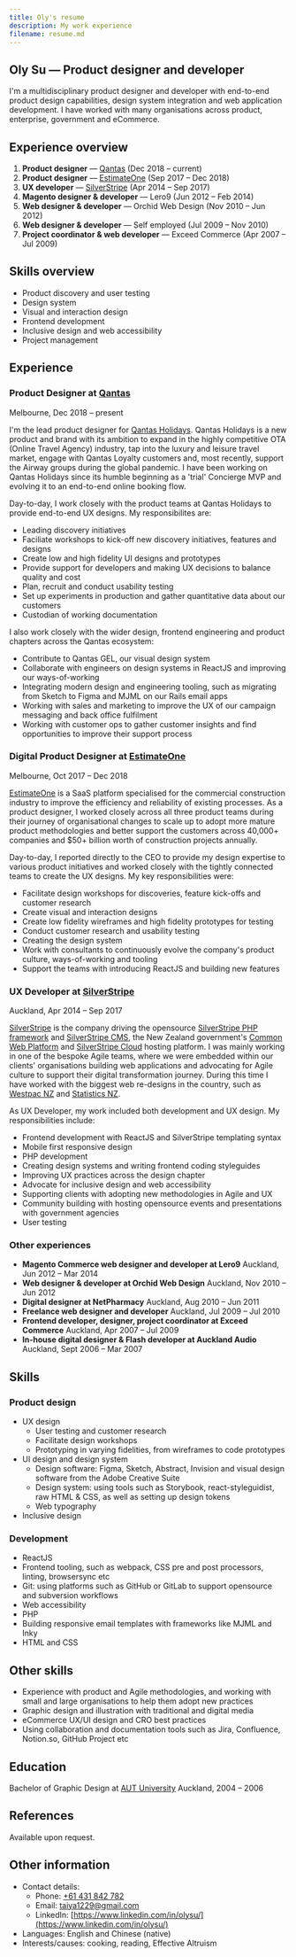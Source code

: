 ```yaml
---
title: Oly's resume
description: My work experience
filename: resume.md
---
```


## Oly Su — Product designer and developer

I'm a multidisciplinary product designer and developer with end-to-end product design capabilities, design system integration and web application development. I have worked with many organisations across product, enterprise, government and eCommerce.

## Experience overview

1. **Product designer** — [Qantas](https://www.qantas.com) (Dec 2018 – current)
1. **Product designer** — [EstimateOne](https://www.estimateone.com) (Sep 2017 – Dec 2018)
1. **UX developer** — [SilverStripe](https://www.silverstripe.com) (Apr 2014 – Sep 2017)
1. **Magento designer & developer** — Lero9 (Jun 2012 – Feb 2014)
1. **Web designer & developer** — Orchid Web Design (Nov 2010 – Jun 2012)
1. **Web designer & developer** — Self employed (Jul 2009 – Nov 2010)
1. **Project coordinator & web developer** — Exceed Commerce (Apr 2007 – Jul 2009)

## Skills overview

- Product discovery and user testing
- Design system
- Visual and interaction design
- Frontend development
- Inclusive design and web accessibility
- Project management

## Experience

### Product Designer at [Qantas](https://www.qantas.com)

Melbourne, Dec 2018 – present

I'm the lead product designer for [Qantas Holidays](https://www.qantas.com/holidays). Qantas Holidays is a new product and brand with its ambition to expand in the highly competitive OTA (Online Travel Agency) industry, tap into the luxury and leisure travel market, engage with Qantas Loyalty customers and, most recently, support the Airway groups during the global pandemic. I have been working on Qantas Holidays since its humble beginning as a 'trial' Concierge MVP and evolving it to an end-to-end online booking flow.

Day-to-day, I work closely with the product teams at Qantas Holidays to provide end-to-end UX designs. My responsibilites are:
- Leading discovery initiatives
- Faciliate workshops to kick-off new discovery initiatives, features and designs
- Create low and high fidelity UI designs and prototypes
- Provide support for developers and making UX decisions to balance quality and cost
- Plan, recruit and conduct usability testing
- Set up experiments in production and gather quantitative data about our customers
- Custodian of working documentation

I also work closely with the wider design, frontend engineering and product chapters across the Qantas ecosystem:
- Contribute to Qantas GEL, our visual design system
- Collaborate with engineers on design systems in ReactJS and improving our ways-of-working
- Integrating modern design and engineering tooling, such as migrating from Sketch to Figma and MJML on our Rails email apps
- Working with sales and marketing to improve the UX of our campaign messaging and back office fulfilment
- Working with customer ops to gather customer insights and find opportunities to improve their support process

### Digital Product Designer at [EstimateOne](https://www.estimateone.com)

Melbourne, Oct 2017 – Dec 2018

[EstimateOne](https://www.estimateone.com) is a SaaS platform specialised for the commercial construction industry to improve the efficiency and reliability of existing processes. As a product designer, I worked closely across all three product teams during their journey of organisational changes to scale up to adopt more mature product methodologies and better support the customers across 40,000+ companies and $50+ billion worth of construction projects annually.

Day-to-day, I reported directly to the CEO to provide my design expertise to various product initiatives and worked closely with the tightly connected teams to create the UX designs. My key responsibilities were:

- Facilitate design workshops for discoveries, feature kick-offs and customer research
- Create visual and interaction designs
- Create low fidelity wireframes and high fidelity prototypes for testing
- Conduct customer research and usability testing
- Creating the design system
- Work with consultants to continuously evolve the company's product culture, ways-of-working and tooling
- Support the teams with introducing ReactJS and building new features

### UX Developer at [SilverStripe](https://www.silverstripe.com)

Auckland, Apr 2014 – Sep 2017

[SilverStripe](https://www.silverstripe.com) is the company driving the opensource [SilverStripe PHP framework](https://www.silverstripe.org/software/framework/) and [SilverStripe CMS](https://www.silverstripe.org/software/cms/), the New Zealand government's [Common Web Platform](https://www.cwp.govt.nz) and [SilverStripe Cloud](https://www.silverstripe.com/cloud-hosting/) hosting platform. I was mainly working in one of the bespoke Agile teams, where we were embedded within our clients' organisations building web applications and advocating for Agile culture to support their digital transformation journey. During this time I have worked with the biggest web re-designs in the country, such as [Westpac NZ](https://www.westpac.co.nz) and [Statistics NZ](https://www.stats.govt.nz).

As UX Developer, my work included both development and UX design. My responsibilities include:
- Frontend development with ReactJS and SilverStripe templating syntax
- Mobile first responsive design
- PHP development
- Creating design systems and writing frontend coding styleguides
- Improving UX practices across the design chapter
- Advocate for inclusive design and web accessibility
- Supporting clients with adopting new methodologies in Agile and UX
- Community building with hosting opensource events and presentations with government agencies
- User testing

### Other experiences

- **Magento Commerce web designer and developer at Lero9**
  Auckland, Jun 2012 – Mar 2014
- **Web designer & developer at Orchid Web Design**
  Auckland, Nov 2010 – Jun 2012
- **Digital designer at NetPharmacy**
  Auckland, Aug 2010 – Jun 2011
- **Freelance web designer and developer**
  Auckland, Jul 2009 – Jul 2010
- **Frontend developer, designer, project coordinator at Exceed Commerce**
  Auckland, Apr 2007 – Jul 2009
- **In-house digital designer & Flash developer at Auckland Audio**
  Auckland, Sept 2006 – Mar 2007

## Skills

### Product design

- UX design
  - User testing and customer research
  - Facilitate design workshops
  - Prototyping in varying fidelities, from wireframes to code prototypes
- UI design and design system
  - Design software: Figma, Sketch, Abstract, Invision and visual design software from the Adobe Creative Suite
  - Design system: using tools such as Storybook, react-styleguidist, raw HTML & CSS, as well as setting up design tokens
  - Web typography
- Inclusive design

### Development

- ReactJS
- Frontend tooling, such as webpack, CSS pre and post processors, linting, browsersync etc
- Git: using platforms such as GitHub or GitLab to support opensource and subversion workflows
- Web accessibility
- PHP
- Building responsive email templates with frameworks like MJML and Inky
- HTML and CSS

## Other skills

- Experience with product and Agile methodologies, and working with small and large organisations to help them adopt new practices
- Graphic design and illustration with traditional and digital media
- eCommerce UX/UI design and CRO best practices
- Using collaboration and documentation tools such as Jira, Confluence, Notion.so, GitHub Project etc

## Education

Bachelor of Graphic Design at [AUT University](https://www.aut.ac.nz)
Auckland, 2004 – 2006

## References

Available upon request.

## Other information

- Contact details:
  - Phone: [+61 431 842 782](tel:+61431842782)
  - Email: [taiya1229@gmail.com](mailto:taiya1229@gmail.com)
  - LinkedIn: [https://www.linkedin.com/in/olysu/](https://www.linkedin.com/in/olysu/)
- Languages: English and Chinese (native)
- Interests/causes: cooking, reading, Effective Altruism
